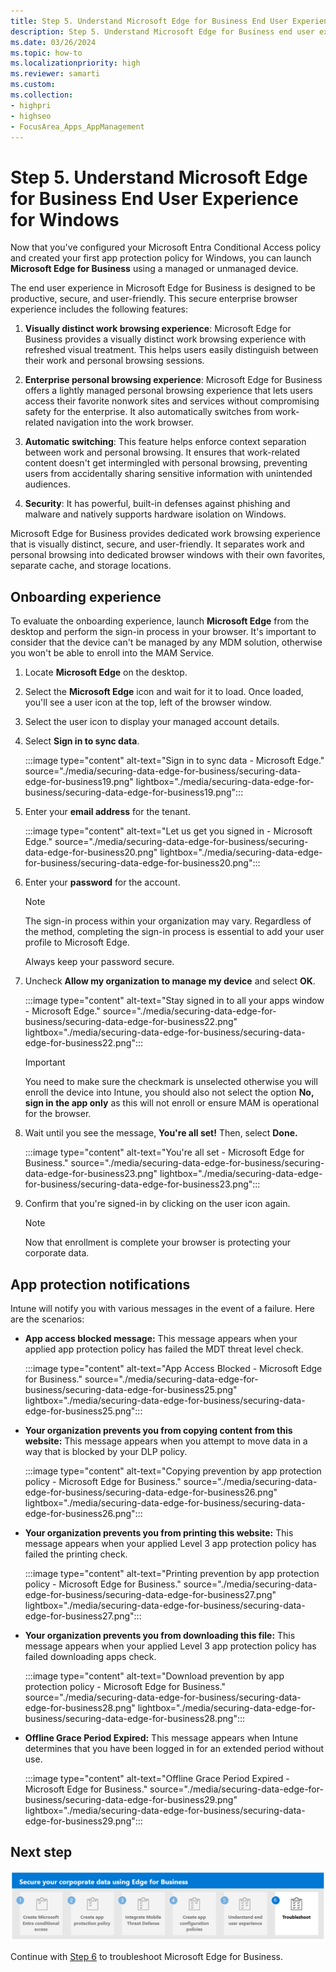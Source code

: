 ```yaml
---
title: Step 5. Understand Microsoft Edge for Business End User Experience for Windows
description: Step 5. Understand Microsoft Edge for Business end user experience Windows.
ms.date: 03/26/2024
ms.topic: how-to
ms.localizationpriority: high
ms.reviewer: samarti
ms.custom:
ms.collection:
- highpri
- highseo
- FocusArea_Apps_AppManagement
---
```


# Step 5. Understand Microsoft Edge for Business End User Experience for Windows

Now that you've configured your Microsoft Entra Conditional Access policy and created your first app protection policy for Windows, you can launch **Microsoft Edge for Business** using a managed or unmanaged device.

The end user experience in Microsoft Edge for Business is designed to be productive, secure, and user-friendly. This secure enterprise browser experience includes the following features:

1. **Visually distinct work browsing experience**: Microsoft Edge for Business provides a visually distinct work browsing experience with refreshed visual treatment. This helps users easily distinguish between their work and personal browsing sessions.

2. **Enterprise personal browsing experience**: Microsoft Edge for Business offers a lightly managed personal browsing experience that lets users access their favorite nonwork sites and services without compromising safety for the enterprise. It also automatically switches from work-related navigation into the work browser.

3. **Automatic switching**: This feature helps enforce context separation between work and personal browsing. It ensures that work-related content doesn't get intermingled with personal browsing, preventing users from accidentally sharing sensitive information with unintended audiences.

4. **Security**: It has powerful, built-in defenses against phishing and malware and natively supports hardware isolation on Windows.

Microsoft Edge for Business provides dedicated work browsing experience that is visually distinct, secure, and user-friendly. It separates work and personal browsing into dedicated browser windows with their own favorites, separate cache, and storage locations.

## Onboarding experience

To evaluate the onboarding experience, launch **Microsoft Edge** from the desktop and perform the sign-in process in your browser. It's important to consider that the device can't be managed by any MDM solution, otherwise you won't be able to enroll into the MAM Service.

1. Locate **Microsoft Edge** on the desktop.
2. Select the **Microsoft Edge** icon and wait for it to load. Once loaded, you'll see a user icon at the top, left of the browser window.
3. Select the user icon to display your managed account details.
4. Select **Sign in to sync data**.

    :::image type="content" alt-text="Sign in to sync data  -  Microsoft Edge." source="./media/securing-data-edge-for-business/securing-data-edge-for-business19.png" lightbox="./media/securing-data-edge-for-business/securing-data-edge-for-business19.png":::

5. Enter your **email address** for the tenant.

    :::image type="content" alt-text="Let us get you signed in  -  Microsoft Edge." source="./media/securing-data-edge-for-business/securing-data-edge-for-business20.png" lightbox="./media/securing-data-edge-for-business/securing-data-edge-for-business20.png":::

6. Enter your **password** for the account.

	> [!NOTE]
	> The sign-in process within your organization may vary. Regardless of the method, completing the sign-in process is essential to add your user profile to Microsoft Edge.
    >
    > Always keep your password secure.

7. Uncheck **Allow my organization to manage my device** and select **OK**.

	:::image type="content" alt-text="Stay signed in to all your apps window  -  Microsoft Edge." source="./media/securing-data-edge-for-business/securing-data-edge-for-business22.png" lightbox="./media/securing-data-edge-for-business/securing-data-edge-for-business22.png":::

    > [!IMPORTANT]
    > You need to make sure the checkmark is unselected otherwise you will enroll the device into Intune, you should also not select the option **No, sign in the app only** as this will not enroll or ensure MAM is operational for the browser.

8. Wait until you see the message, **You're all set!** Then, select **Done.**

	:::image type="content" alt-text="You're all set  -  Microsoft Edge for Business." source="./media/securing-data-edge-for-business/securing-data-edge-for-business23.png" lightbox="./media/securing-data-edge-for-business/securing-data-edge-for-business23.png":::

9. Confirm that you're signed-in by clicking on the user icon again.

	> [!NOTE]
	> Now that enrollment is complete your browser is protecting your corporate data.

## App protection notifications

Intune will notify you with various messages in the event of a failure. Here are the scenarios:

- **App access blocked message:** This message appears when your applied app protection policy has failed the MDT threat level check.

    :::image type="content" alt-text="App Access Blocked - Microsoft Edge for Business." source="./media/securing-data-edge-for-business/securing-data-edge-for-business25.png" lightbox="./media/securing-data-edge-for-business/securing-data-edge-for-business25.png":::

- **Your organization prevents you from copying content from this website:** This message appears when you attempt to move data in a way that is blocked by your DLP policy.

    :::image type="content" alt-text="Copying prevention by app protection policy - Microsoft Edge for Business." source="./media/securing-data-edge-for-business/securing-data-edge-for-business26.png" lightbox="./media/securing-data-edge-for-business/securing-data-edge-for-business26.png":::

- **Your organization prevents you from printing this website:** This message appears when your applied Level 3 app protection policy has failed the printing check.

    :::image type="content" alt-text="Printing prevention by app protection policy - Microsoft Edge for Business." source="./media/securing-data-edge-for-business/securing-data-edge-for-business27.png" lightbox="./media/securing-data-edge-for-business/securing-data-edge-for-business27.png":::

- **Your organization prevents you from downloading this file:** This message appears when your applied Level 3 app protection policy has failed downloading apps check.

    :::image type="content" alt-text="Download prevention by app protection policy - Microsoft Edge for Business." source="./media/securing-data-edge-for-business/securing-data-edge-for-business28.png" lightbox="./media/securing-data-edge-for-business/securing-data-edge-for-business28.png":::

- **Offline Grace Period Expired:** This message appears when Intune determines that you have been logged in for an extended period without use.

    :::image type="content" alt-text="Offline Grace Period Expired - Microsoft Edge for Business." source="./media/securing-data-edge-for-business/securing-data-edge-for-business29.png" lightbox="./media/securing-data-edge-for-business/securing-data-edge-for-business29.png":::

## Next step

[![Step 6 to troubleshoot Microsoft Edge for Business.](./media/securing-data-edge-for-business/securing-data-edge-for-business-steps-06.png)](mamedge-6-troubleshoot.md)

Continue with [Step 6](mamedge-6-troubleshoot.md) to troubleshoot Microsoft Edge for Business.
